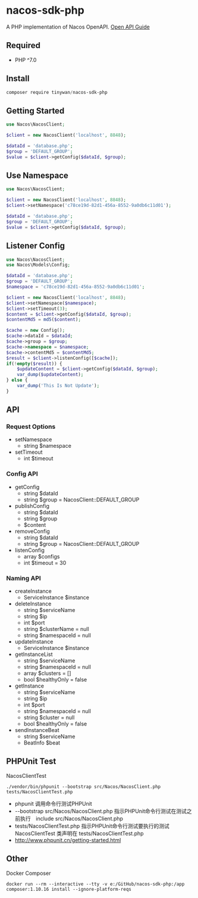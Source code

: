 # nacos-sdk-php

A PHP implementation of Nacos OpenAPI. [Open API Guide](https://nacos.io/en-us/docs/open-api.html)
## Required

- PHP ^7.0
## Install

```powershell
composer require tinywan/nacos-sdk-php
```
## Getting Started

```php
use Nacos\NacosClient;

$client = new NacosClient('localhost', 8848);

$dataId = 'database.php';
$group = 'DEFAULT_GROUP';
$value = $client->getConfig($dataId, $group);
```

## Use Namespace

```php
use Nacos\NacosClient;

$client = new NacosClient('localhost', 8848);
$client->setNamespace('c78ce19d-82d1-456a-8552-9a0db6c11d01');

$dataId = 'database.php';
$group = 'DEFAULT_GROUP';
$value = $client->getConfig($dataId, $group);
```
## Listener Config

```php
use Nacos\NacosClient;
use Nacos\Models\Config;

$dataId = 'database.php';
$group = 'DEFAULT_GROUP';
$namespace = 'c78ce19d-82d1-456a-8552-9a0db6c11d01';

$client = new NacosClient('localhost', 8848);
$client->setNamespace($namespace);
$client->setTimeout(3);
$content = $client->getConfig($dataId, $group);
$contentMd5 = md5($content);

$cache = new Config();
$cache->dataId = $dataId;
$cache->group = $group;
$cache->namespace = $namespace;
$cache->contentMd5 = $contentMd5;
$result = $client->listenConfig([$cache]);
if(!empty($result)) {
    $updateContent = $client->getConfig($dataId, $group);
    var_dump($updateContent);
} else {
    var_dump('This Is Not Update');
}
```

## API
### Request Options

- setNamespace
  - string $namespace
- setTimeout
  - int $timeout

### Config API

- getConfig
  - string $dataId
  - string $group = NacosClient::DEFAULT_GROUP
- publishConfig
  - string $dataId
  - string $group
  - $content
- removeConfig
  - string $dataId
  - string $group = NacosClient::DEFAULT_GROUP
- listenConfig
  - array $configs
  - int $timeout = 30

### Naming API

- createInstance
  - ServiceInstance $instance
- deleteInstance
  - string $serviceName
  - string $ip
  - int $port
  - string $clusterName = null
  - string $namespaceId = null
- updateInstance
  - ServiceInstance $instance
- getInstanceList
  - string $serviceName
  - string $namespaceId = null
  - array $clusters = []
  - bool $healthyOnly = false
- getInstance
  - string $serviceName
  - string $ip
  - int $port
  - string $namespaceId = null
  - string $cluster = null
  - bool $healthyOnly = false
- sendInstanceBeat
  - string $serviceName
  - BeatInfo $beat
## PHPUnit Test

NacosClientTest
```
./vendor/bin/phpunit --bootstrap src/Nacos/NacosClient.php tests/NacosClientTest.php
```
- phpunit 调用命令行测试PHPUnit
- --bootstrap src/Nacos/NacosClient.php 指示PHPUnit命令行测试在测试之前执行　include src/Nacos/NacosClient.php
- tests/NacosClientTest.php 指示PHPUnit命令行测试要执行的测试 NacosClientTest 类声明在 tests/NacosClientTest.php
- http://www.phpunit.cn/getting-started.html

## Other

Docker Composer
```
docker run --rm --interactive --tty -v e:/GitHub/nacos-sdk-php:/app composer:1.10.16 install --ignore-platform-reqs
```